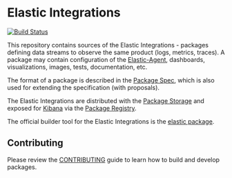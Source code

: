 # Elastic Integrations

[![Build Status](https://beats-ci.elastic.co/job/ingest-manager/job/integrations/job/master/badge/icon)](https://beats-ci.elastic.co/job/ingest-manager/job/integrations/job/master/)

This repository contains sources of the Elastic Integrations - packages defining data streams to observe the same product (logs, metrics, traces).
A package may contain configuration of the [Elastic-Agent](https://github.com/elastic/beats/tree/master/x-pack/elastic-agent), dashboards, visualizations,
images, tests, documentation, etc.

The format of a package is described in the [Package Spec](https://github.com/elastic/package-spec), which is also used
for extending the specification (with proposals).

The Elastic Integrations are distributed with the [Package Storage](https://github.com/elastic/package-storage)
and exposed for [Kibana](https://github.com/elastic/kibana) via the [Package Registry](https://github.com/elastic/package-registry/).

The official builder tool for the Elastic Integrations is the [elastic package](https://github.com/elastic/elastic-package).

## Contributing

Please review the [CONTRIBUTING](CONTRIBUTING.md) guide to learn how to build and develop packages.